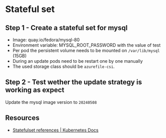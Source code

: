 # Stateful set

## Step 1 - Create a stateful set for mysql
* Image: quay.io/fedora/mysql-80
* Environment variable: MYSQL_ROOT_PASSWORD with the value of test
* Per pod the persistent volume needs to be mounted on `/var/lib/mysql` (15GB)
* During an update pods need to be restart one by one manually
* The used storage class should be `azurefile-csi`.

## Step 2 - Test wether the update strategy is working as expect
Update the mysql image version to `20240508`

## Resources

* [Statefulset references | Kubernetes Docs](https://kubernetes.io/docs/concepts/workloads/controllers/statefulset/)
